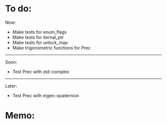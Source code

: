 

# To do:

Now:
- Make tests for enum_flags
- Make tests for iternal_ptr
- Make tests for unlock_map
- Make trigonometric functions for Prec

----


Soon:
- Test Prec with std::complex


----


Later:
- Test Prec with eigen::quaternion

# Memo:

```


```
